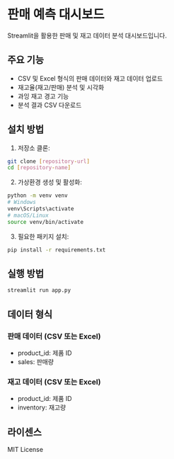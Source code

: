 # 판매 예측 대시보드

Streamlit을 활용한 판매 및 재고 데이터 분석 대시보드입니다.

## 주요 기능

- CSV 및 Excel 형식의 판매 데이터와 재고 데이터 업로드
- 재고율(재고/판매) 분석 및 시각화
- 과잉 재고 경고 기능
- 분석 결과 CSV 다운로드

## 설치 방법

1. 저장소 클론:
```bash
git clone [repository-url]
cd [repository-name]
```

2. 가상환경 생성 및 활성화:
```bash
python -m venv venv
# Windows
venv\Scripts\activate
# macOS/Linux
source venv/bin/activate
```

3. 필요한 패키지 설치:
```bash
pip install -r requirements.txt
```

## 실행 방법

```bash
streamlit run app.py
```

## 데이터 형식

### 판매 데이터 (CSV 또는 Excel)
- product_id: 제품 ID
- sales: 판매량

### 재고 데이터 (CSV 또는 Excel)
- product_id: 제품 ID
- inventory: 재고량

## 라이센스

MIT License 